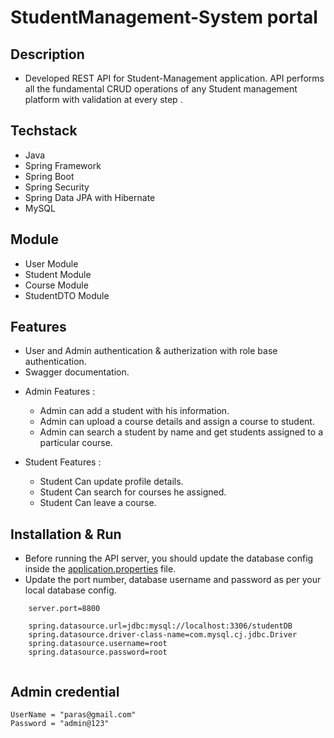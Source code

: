 # StudentManagement-System portal
## Description
- Developed REST API for Student-Management application. API performs all the fundamental CRUD operations of any Student management platform with validation at every step .

## Techstack
- Java
- Spring Framework
- Spring Boot
- Spring Security
- Spring Data JPA with Hibernate
- MySQL


## Module
- User Module
- Student Module
- Course Module
- StudentDTO Module


## Features
- User and Admin authentication & autherization with role base authentication.
- Swagger documentation.

* Admin Features : 
   * Admin can add a student with his information.
   * Admin can upload a course details and assign a course to student.
   * Admin can search a student by name and get students assigned to a particular course.
   
 * Student Features : 
    *  Student Can update profile details.
    *  Student Can search for courses he assigned.
    *  Student Can leave a course.
    
## Installation & Run

- Before running the API server, you should update the database config inside the [application.properties](https://github.com/shubhamgarg7239/StudentManagement-System/tree/main/src/main/resources ) file.
- Update the port number, database username and password as per your local database config.

```
    server.port=8800

    spring.datasource.url=jdbc:mysql://localhost:3306/studentDB
    spring.datasource.driver-class-name=com.mysql.cj.jdbc.Driver
    spring.datasource.username=root
    spring.datasource.password=root
    
```
## Admin credential
```
UserName = "paras@gmail.com"
Password = "admin@123"

```
